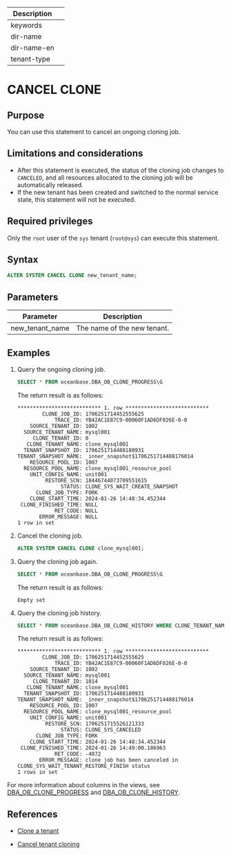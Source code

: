 | Description   |                 |
|---------------|-----------------|
| keywords      |                 |
| dir-name      |                 |
| dir-name-en   |                 |
| tenant-type   |                 |

# CANCEL CLONE

## Purpose

You can use this statement to cancel an ongoing cloning job. 

## Limitations and considerations

* After this statement is executed, the status of the cloning job changes to `CANCELED`, and all resources allocated to the cloning job will be automatically released. 
* If the new tenant has been created and switched to the normal service state, this statement will not be executed. 

## Required privileges

Only the `root` user of the `sys` tenant (`root@sys`) can execute this statement. 

## Syntax

```sql
ALTER SYSTEM CANCEL CLONE new_tenant_name;
```

## Parameters

| Parameter | Description |
|-------------------|-----------------|
| new_tenant_name | The name of the new tenant.  |

## Examples

1. Query the ongoing cloning job. 

   ```sql
   SELECT * FROM oceanbase.DBA_OB_CLONE_PROGRESS\G
   ```

   The return result is as follows:

   ```shell
   *************************** 1. row ***************************
           CLONE_JOB_ID: 1706251714452555625
               TRACE_ID: YB42AC1E87C9-00060F1AD6DF026E-0-0
       SOURCE_TENANT_ID: 1002
     SOURCE_TENANT_NAME: mysql001
        CLONE_TENANT_ID: 0
      CLONE_TENANT_NAME: clone_mysql001
     TENANT_SNAPSHOT_ID: 1706251714488180931
   TENANT_SNAPSHOT_NAME: _inner_snapshot$1706251714488176014
       RESOURCE_POOL_ID: 1007
     RESOURCE_POOL_NAME: clone_mysql001_resource_pool
       UNIT_CONFIG_NAME: unit001
            RESTORE_SCN: 18446744073709551615
                 STATUS: CLONE_SYS_WAIT_CREATE_SNAPSHOT
         CLONE_JOB_TYPE: FORK
       CLONE_START_TIME: 2024-01-26 14:48:34.452344
    CLONE_FINISHED_TIME: NULL
               RET_CODE: NULL
          ERROR_MESSAGE: NULL
   1 row in set
   ```

2. Cancel the cloning job. 

   ```sql
   ALTER SYSTEM CANCEL CLONE clone_mysql001;
   ```

3. Query the cloning job again. 

   ```sql
   SELECT * FROM oceanbase.DBA_OB_CLONE_PROGRESS\G
   ```

   The return result is as follows:

   ```shell
   Empty set
   ```

4. Query the cloning job history. 

   ```sql
   SELECT * FROM oceanbase.DBA_OB_CLONE_HISTORY WHERE CLONE_TENANT_NAME = 'clone_mysql001'\G
   ```

   The return result is as follows:

   ```shell
   *************************** 1. row ***************************
           CLONE_JOB_ID: 1706251714452555625
               TRACE_ID: YB42AC1E87C9-00060F1AD6DF026E-0-0
       SOURCE_TENANT_ID: 1002
     SOURCE_TENANT_NAME: mysql001
        CLONE_TENANT_ID: 1014
      CLONE_TENANT_NAME: clone_mysql001
     TENANT_SNAPSHOT_ID: 1706251714488180931
   TENANT_SNAPSHOT_NAME: _inner_snapshot$1706251714488176014
       RESOURCE_POOL_ID: 1007
     RESOURCE_POOL_NAME: clone_mysql001_resource_pool
       UNIT_CONFIG_NAME: unit001
            RESTORE_SCN: 1706251715526121333
                 STATUS: CLONE_SYS_CANCELED
         CLONE_JOB_TYPE: FORK
       CLONE_START_TIME: 2024-01-26 14:48:34.452344
    CLONE_FINISHED_TIME: 2024-01-26 14:49:00.186963
               RET_CODE: -4072
          ERROR_MESSAGE: clone job has been canceled in CLONE_SYS_WAIT_TENANT_RESTORE_FINISH status
   1 rows in set
   ```

For more information about columns in the views, see [DBA_OB_CLONE_PROGRESS](../../../../700.system-views/300.system-view-of-sys-tenant/200.dictionary-view-of-sys-tenant/27700.dba_ob_clone_progress-of-sys-tenant.md) and [DBA_OB_CLONE_HISTORY](../../../../700.system-views/300.system-view-of-sys-tenant/200.dictionary-view-of-sys-tenant/27800.dba_ob_clone_history-of-sys-tenant.md). 

## References

* [Clone a tenant](../../../../../600.manage/200.tenant-management/600.common-tenant-operations/1120.clone-a-tenant.md)

* [Cancel tenant cloning](../../../../../600.manage/200.tenant-management/600.common-tenant-operations/1130.cancel-the-tenant-clone-task.md)
